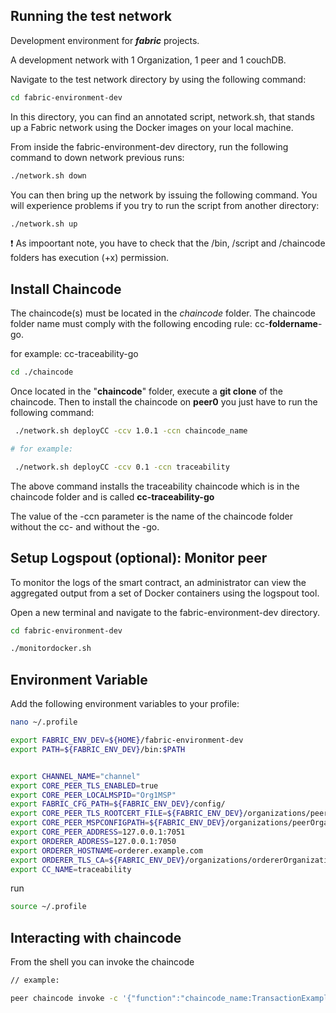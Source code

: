 ## Running the test network

Development environment for ***fabric*** projects.

A development network with 1 Organization, 1 peer and 1 couchDB.

Navigate to the test network directory by using the following command:

```bash
cd fabric-environment-dev
```

In this directory, you can find an annotated script, network.sh, that stands up a Fabric network using the Docker images on your local machine.

From inside the fabric-environment-dev directory, run the following command to down network previous runs:

```bash
./network.sh down
```

You can then bring up the network by issuing the following command. You will experience problems if you try to run the script from another directory:

```bash
./network.sh up
```

 ❗ As impoortant note, you have to check that the /bin, /script and /chaincode folders has execution (+x) permission.

## Install Chaincode

The chaincode(s) must be located in the _chaincode_ folder. The chaincode folder name must comply with the following encoding rule: cc-__foldername__-go.

for example: cc-traceability-go

```bash
cd ./chaincode
```
Once located in the "__chaincode__" folder, execute a __git clone__ of the chaincode.
Then to install the chaincode on __peer0__ you just have to run the following command:

```bash
 ./network.sh deployCC -ccv 1.0.1 -ccn chaincode_name
```

```bash
# for example:

 ./network.sh deployCC -ccv 0.1 -ccn traceability
```
The above command installs the traceability chaincode which is in the chaincode folder and is called __cc-traceability-go__

The value of the -ccn parameter is the name of the chaincode folder without the cc- and without the -go.

## Setup Logspout (optional): Monitor peer
To monitor the logs of the smart contract, an administrator can view the aggregated output from a set of Docker containers using the logspout tool.

Open a new terminal and navigate to the fabric-environment-dev directory.

```bash
cd fabric-environment-dev

./monitordocker.sh
```

## Environment Variable

Add the following environment variables to your profile:
```bash
nano ~/.profile
```

```bash
export FABRIC_ENV_DEV=${HOME}/fabric-environment-dev
export PATH=${FABRIC_ENV_DEV}/bin:$PATH


export CHANNEL_NAME="channel"
export CORE_PEER_TLS_ENABLED=true
export CORE_PEER_LOCALMSPID="Org1MSP"
export FABRIC_CFG_PATH=${FABRIC_ENV_DEV}/config/
export CORE_PEER_TLS_ROOTCERT_FILE=${FABRIC_ENV_DEV}/organizations/peerOrganizations/org1.example.com/peers/peer0.org1.example.com/tls/ca.crt
export CORE_PEER_MSPCONFIGPATH=${FABRIC_ENV_DEV}/organizations/peerOrganizations/org1.example.com/users/Admin@org1.example.com/msp/
export CORE_PEER_ADDRESS=127.0.0.1:7051
export ORDERER_ADDRESS=127.0.0.1:7050
export ORDERER_HOSTNAME=orderer.example.com
export ORDERER_TLS_CA=${FABRIC_ENV_DEV}/organizations/ordererOrganizations/example.com/orderers/orderer.example.com/msp/tlscacerts/tlsca.example.com-cert.pem
export CC_NAME=traceability
```

run
```bash
source ~/.profile
```

## Interacting with chaincode
From the shell you can invoke the chaincode

```bash
// example:

peer chaincode invoke -c '{"function":"chaincode_name:TransactionExample","Args":[]}' -o $ORDERER_ADDRESS --tls --cafile $ORDERER_TLS_CA -C $CHANNEL_NAME -n $CC_NAME --peerAddresses $CORE_PEER_ADDRESS --tlsRootCertFiles $CORE_PEER_TLS_ROOTCERT_FILE 
```


